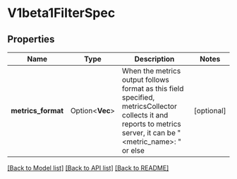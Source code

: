 # V1beta1FilterSpec

## Properties

Name | Type | Description | Notes
------------ | ------------- | ------------- | -------------
**metrics_format** | Option<**Vec<String>**> | When the metrics output follows format as this field specified, metricsCollector collects it and reports to metrics server, it can be \"<metric_name>: <float>\" or else | [optional]

[[Back to Model list]](../README.md#documentation-for-models) [[Back to API list]](../README.md#documentation-for-api-endpoints) [[Back to README]](../README.md)


